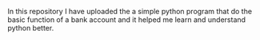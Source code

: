 In this repository I have uploaded the a simple python program that do the basic function of a bank account and it helped me learn and understand python better.
